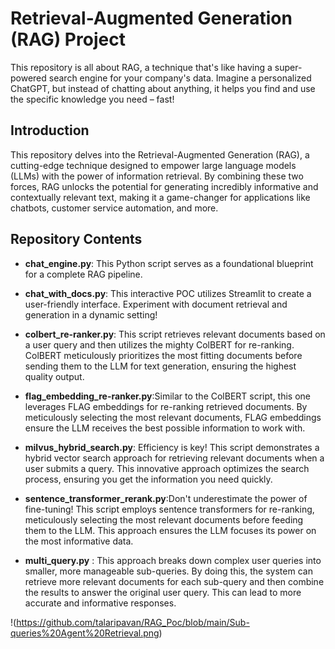 # Retrieval-Augmented Generation (RAG) Project

This repository is all about RAG, a technique that's like having a super-powered search engine for your company's data. Imagine a personalized ChatGPT, but instead of chatting about anything, it helps you find and use the specific knowledge you need – fast!

## Introduction
This repository delves into the Retrieval-Augmented Generation (RAG), a cutting-edge technique designed to empower large language models (LLMs) with the power of information retrieval. By combining these two forces, RAG unlocks the potential for generating incredibly informative and contextually relevant text, making it a game-changer for applications like chatbots, customer service automation, and more.

## Repository Contents

- **chat_engine.py**: This Python script serves as a foundational blueprint for a complete RAG pipeline. 
  
- **chat_with_docs.py**: This interactive POC utilizes Streamlit to create a user-friendly interface. Experiment with document retrieval and generation in a dynamic setting!
  
- **colbert_re-ranker.py**: This script retrieves relevant documents based on a user query and then utilizes the mighty ColBERT for re-ranking. ColBERT meticulously prioritizes the most fitting documents before sending them to the LLM for text generation, ensuring the highest quality output.
  
- **flag_embedding_re-ranker.py**:Similar to the ColBERT script, this one leverages FLAG embeddings for re-ranking retrieved documents. By meticulously selecting the most relevant documents, FLAG embeddings ensure the LLM receives the best possible information to work with.

- **milvus_hybrid_search.py**: Efficiency is key! This script demonstrates a hybrid vector search approach for retrieving relevant documents when a user submits a query. This innovative approach optimizes the search process, ensuring you get the information you need quickly.

- **sentence_transformer_rerank.py**:Don't underestimate the power of fine-tuning! This script employs sentence transformers for re-ranking, meticulously selecting the most relevant documents before feeding them to the LLM. This approach ensures the LLM focuses its power on the most informative data.

- **multi_query.py** : This approach breaks down complex user queries into smaller, more manageable sub-queries. By doing this, the system can retrieve more relevant documents for each sub-query and then combine the results to answer the original user query. This can lead to more accurate and informative responses.

!(https://github.com/talaripavan/RAG_Poc/blob/main/Sub-queries%20Agent%20Retrieval.png)

